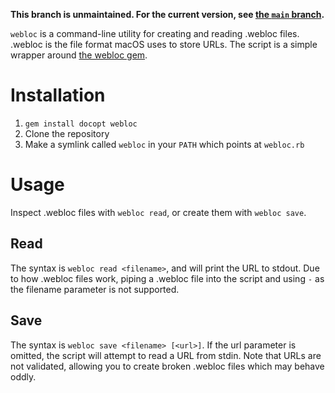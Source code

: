 **This branch is unmaintained. For the current version, see [the `main` branch](https://github.com/fenhl/webloc-cli/tree/main).**

`webloc` is a command-line utility for creating and reading .webloc files. .webloc is the file format macOS uses to store URLs. The script is a simple wrapper around [the webloc gem](https://github.com/peterc/webloc).

# Installation

1. `gem install docopt webloc`
2. Clone the repository
3. Make a symlink called `webloc` in your `PATH` which points at `webloc.rb`

# Usage

Inspect .webloc files with `webloc read`, or create them with `webloc save`.

## Read

The syntax is `webloc read <filename>`, and will print the URL to stdout. Due to how .webloc files work, piping a .webloc file into the script and using `-` as the filename parameter is not supported.

## Save

The syntax is `webloc save <filename> [<url>]`. If the url parameter is omitted, the script will attempt to read a URL from stdin. Note that URLs are not validated, allowing you to create broken .webloc files which may behave oddly.
